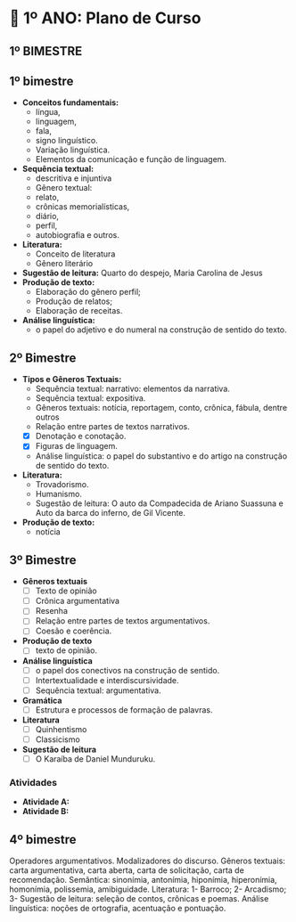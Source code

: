 # 📕 1º ANO: Plano de Curso


## 1º BIMESTRE
## 1º bimestre[](https://robsonfvilela.github.io/professor-robson/escolas/1eemp_conteudo.html#%C2%BA-bimestre)

- **Conceitos fundamentais:**
	- língua,
	- linguagem,
	- fala,
	- signo linguístico.
	- Variação linguística.
	- Elementos da comunicação e função de linguagem.
- **Sequência textual:**
	- descritiva e injuntiva
	- Gênero textual:
	- relato,
	- crônicas memorialísticas,
	- diário,
	- perfil,
	- autobiografia e outros.
- **Literatura:**
	- Conceito de literatura
	- Gênero literário
- **Sugestão de leitura:** Quarto do despejo, Maria Carolina de Jesus
- **Produção de texto:**
	- Elaboração do gênero perfil;
	- Produção de relatos;
	- Elaboração de receitas.
- **Análise linguística:**
	- o papel do adjetivo e do numeral na construção de sentido do texto.

## 2º Bimestre

- **Tipos e Gêneros Textuais:**
	- Sequência textual: narrativo: elementos da narrativa.
	- Sequência textual: expositiva.
	- Gêneros textuais: notícia, reportagem, conto, crônica, fábula, dentre outros
	- Relação entre partes de textos narrativos.
	- [x] Denotação e conotação.
	- [x] Figuras de linguagem.
	- Análise linguística: o papel do substantivo e do artigo na construção de sentido do texto.
- **Literatura:**
	- Trovadorismo.
	- Humanismo.
	- Sugestão de leitura: O auto da Compadecida de Ariano Suassuna e Auto da barca do inferno, de Gil Vicente.
- **Produção de texto:**
	- notícia

## 3º Bimestre


- **Gêneros textuais**
	- [ ] Texto de opinião
	- [ ] Crônica argumentativa
	- [ ] Resenha
	- [ ] Relação entre partes de textos argumentativos.
	- [ ] Coesão e coerência.
- **Produção de texto**
	- [ ] texto de opinião.
- **Análise linguística**
	- [ ] o papel dos conectivos na construção de sentido.
	- [ ] Intertextualidade e interdiscursividade.
	- [ ] Sequência textual: argumentativa.
- **Gramática**
	- [ ] Estrutura e processos de formação de palavras.
- **Literatura**
	- [ ] Quinhentismo
	- [ ] Classicismo
- **Sugestão de leitura**
	- [ ] O Karaíba de Daniel Munduruku.

### Atividades
- **Atividade A:**
- **Atividade B:** 

## 4º bimestre

Operadores argumentativos. Modalizadores do discurso. Gêneros textuais: carta argumentativa, carta aberta, carta de solicitação, carta de recomendação. Semântica: sinonímia, antonímia, hiponímia, hiperonímia, homonímia, polissemia, amibiguidade. Literatura: 1- Barroco; 2- Arcadismo; 3- Sugestão de leitura: seleção de contos, crônicas e poemas. Análise linguística: noções de ortografia, acentuação e pontuação.